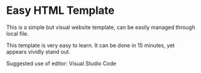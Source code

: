 # Easy HTML Template
This is a simple but visual website template, can be easily managed through local file. 

This template is very easy to learn. It can be done in 15 minutes, yet appears vividly stand out. 

Suggested use of editor: Visual Studio Code
